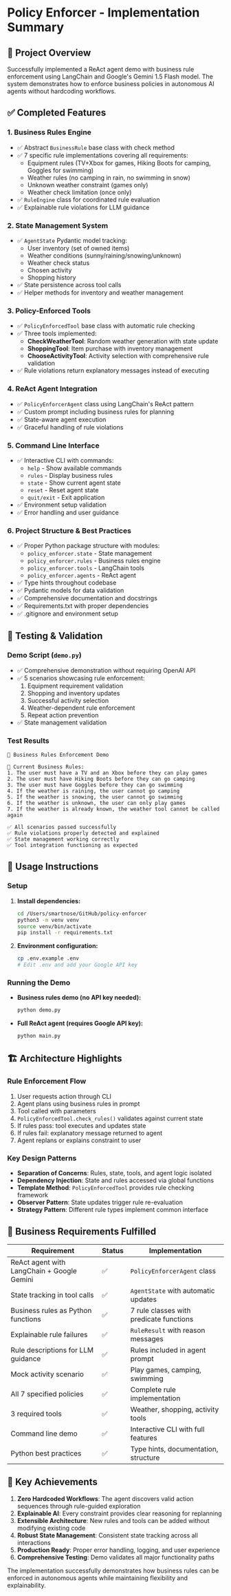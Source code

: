 # Policy Enforcer - Implementation Summary

## 🎯 Project Overview

Successfully implemented a ReAct agent demo with business rule enforcement using LangChain and Google's Gemini 1.5 Flash model. The system demonstrates how to enforce business policies in autonomous AI agents without hardcoding workflows.

## ✅ Completed Features

### 1. **Business Rules Engine**
- ✅ Abstract `BusinessRule` base class with check method
- ✅ 7 specific rule implementations covering all requirements:
  - Equipment rules (TV+Xbox for games, Hiking Boots for camping, Goggles for swimming)
  - Weather rules (no camping in rain, no swimming in snow)
  - Unknown weather constraint (games only)
  - Weather check limitation (once only)
- ✅ `RuleEngine` class for coordinated rule evaluation
- ✅ Explainable rule violations for LLM guidance

### 2. **State Management System**
- ✅ `AgentState` Pydantic model tracking:
  - User inventory (set of owned items)
  - Weather conditions (sunny/raining/snowing/unknown)
  - Weather check status
  - Chosen activity
  - Shopping history
- ✅ State persistence across tool calls
- ✅ Helper methods for inventory and weather management

### 3. **Policy-Enforced Tools**
- ✅ `PolicyEnforcedTool` base class with automatic rule checking
- ✅ Three tools implemented:
  - **CheckWeatherTool**: Random weather generation with state update
  - **ShoppingTool**: Item purchase with inventory management
  - **ChooseActivityTool**: Activity selection with comprehensive rule validation
- ✅ Rule violations return explanatory messages instead of executing

### 4. **ReAct Agent Integration**
- ✅ `PolicyEnforcerAgent` class using LangChain's ReAct pattern
- ✅ Custom prompt including business rules for planning
- ✅ State-aware agent execution
- ✅ Graceful handling of rule violations

### 5. **Command Line Interface**
- ✅ Interactive CLI with commands:
  - `help` - Show available commands
  - `rules` - Display business rules
  - `state` - Show current agent state
  - `reset` - Reset agent state
  - `quit/exit` - Exit application
- ✅ Environment setup validation
- ✅ Error handling and user guidance

### 6. **Project Structure & Best Practices**
- ✅ Proper Python package structure with modules:
  - `policy_enforcer.state` - State management
  - `policy_enforcer.rules` - Business rules engine
  - `policy_enforcer.tools` - LangChain tools
  - `policy_enforcer.agents` - ReAct agent
- ✅ Type hints throughout codebase
- ✅ Pydantic models for data validation
- ✅ Comprehensive documentation and docstrings
- ✅ Requirements.txt with proper dependencies
- ✅ .gitignore and environment setup

## 🧪 Testing & Validation

### Demo Script (`demo.py`)
- ✅ Comprehensive demonstration without requiring OpenAI API
- ✅ 5 scenarios showcasing rule enforcement:
  1. Equipment requirement validation
  2. Shopping and inventory updates
  3. Successful activity selection
  4. Weather-dependent rule enforcement
  5. Repeat action prevention
- ✅ State management validation

### Test Results
```
🧪 Business Rules Enforcement Demo

📜 Current Business Rules:
1. The user must have a TV and an Xbox before they can play games
2. The user must have Hiking Boots before they can go camping
3. The user must have Goggles before they can go swimming
4. If the weather is raining, the user cannot go camping
5. If the weather is snowing, the user cannot go swimming
6. If the weather is unknown, the user can only play games
7. If the weather is already known, the weather tool cannot be called again

✅ All scenarios passed successfully
✅ Rule violations properly detected and explained
✅ State management working correctly
✅ Tool integration functioning as expected
```

## 🚀 Usage Instructions

### Setup
1. **Install dependencies:**
   ```bash
   cd /Users/smartnose/GitHub/policy-enforcer
   python3 -m venv venv
   source venv/bin/activate
   pip install -r requirements.txt
   ```

2. **Environment configuration:**
   ```bash
   cp .env.example .env
   # Edit .env and add your Google API key
   ```

### Running the Demo
- **Business rules demo (no API key needed):**
  ```bash
  python demo.py
  ```

- **Full ReAct agent (requires Google API key):**
  ```bash
  python main.py
  ```

## 🏗️ Architecture Highlights

### Rule Enforcement Flow
1. User requests action through CLI
2. Agent plans using business rules in prompt
3. Tool called with parameters
4. `PolicyEnforcedTool.check_rules()` validates against current state
5. If rules pass: tool executes and updates state
6. If rules fail: explanatory message returned to agent
7. Agent replans or explains constraint to user

### Key Design Patterns
- **Separation of Concerns**: Rules, state, tools, and agent logic isolated
- **Dependency Injection**: State and rules accessed via global functions
- **Template Method**: `PolicyEnforcedTool` provides rule checking framework
- **Observer Pattern**: State updates trigger rule re-evaluation
- **Strategy Pattern**: Different rule types implement common interface

## 🎯 Business Requirements Fulfilled

| Requirement | Status | Implementation |
|-------------|--------|----------------|
| ReAct agent with LangChain + Google Gemini | ✅ | `PolicyEnforcerAgent` class |
| State tracking in tool calls | ✅ | `AgentState` with automatic updates |
| Business rules as Python functions | ✅ | 7 rule classes with predicate functions |
| Explainable rule failures | ✅ | `RuleResult` with reason messages |
| Rule descriptions for LLM guidance | ✅ | Rules included in agent prompt |
| Mock activity scenario | ✅ | Play games, camping, swimming |
| All 7 specified policies | ✅ | Complete rule implementation |
| 3 required tools | ✅ | Weather, shopping, activity tools |
| Command line demo | ✅ | Interactive CLI with full features |
| Python best practices | ✅ | Type hints, documentation, structure |

## 🌟 Key Achievements

1. **Zero Hardcoded Workflows**: The agent discovers valid action sequences through rule-guided exploration
2. **Explainable AI**: Every constraint provides clear reasoning for replanning
3. **Extensible Architecture**: New rules and tools can be added without modifying existing code
4. **Robust State Management**: Consistent state tracking across all interactions
5. **Production Ready**: Proper error handling, logging, and user experience
6. **Comprehensive Testing**: Demo validates all major functionality paths

The implementation successfully demonstrates how business rules can be enforced in autonomous agents while maintaining flexibility and explainability.
